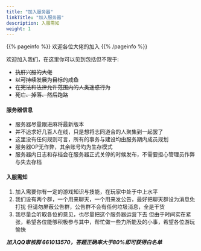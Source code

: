 ```yaml
---
title: "加入服务器"
linkTitle: "加入服务器"
description: 入服需知
weight: 1
---
```


{{% pageinfo %}}
欢迎各位大佬的加入
{{% /pageinfo %}}

欢迎加入我们，在这里你可以见到包括但不限于:
- ~~执肝兴服的大佬~~
- ~~以可持续发展为目标的咸鱼~~
- ~~在宪法和法律允许范围内的人类迷惑行为~~
- ~~死亡、掉落、然后跑路~~

#### 服务器信息

- 服务器尽量跟进麻将最新版本
- 并不追求好几百人在线，只是想将志同道合的人聚集到一起罢了
- 这里没有任何规则可言，所有的事务与建设均由服务期内成员规划
- 服务器OP无作弊，其余账号均为生存模式
- 服务器内日志和存档会在服务器正式关停的时候发布，不需要担心管理员作弊与失去存档

#### 入服需知

1. 加入需要你有一定的游戏知识与技能，在玩家中处于中上水平
2. 我们设有两个群，一个用来聊天，一个用来发公告，最好把聊天群设为消息免打扰
   但请勿屏蔽公告群，公告群不会有任何垃圾消息，全是干货
3. 我尽量会听取各位的意见，也尽量把这个服务器运营下去
   但由于时间实在紧张，希望各位能够积极参与其中，帮忙做一些力所能及的小事，希望各位游玩愉快

***加入QQ审核群 661013570，答题正确率大于80%即可获得白名单***
